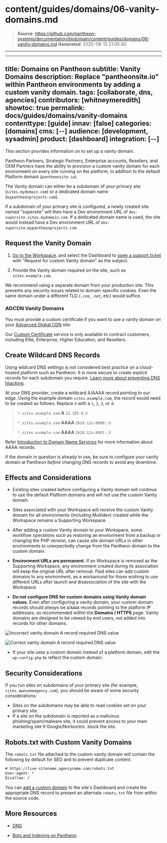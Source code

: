 # content/guides/domains/06-vanity-domains.md

> **Source**: https://github.com/pantheon-systems/documentation/blob/main/content/guides/domains/06-vanity-domains.md
> **Generated**: 2025-09-13 21:05:40

---

---
title: Domains on Pantheon
subtitle: Vanity Domains
description: Replace "pantheonsite.io" within Pantheon environments by adding a custom vanity domain.
tags: [collaborate, dns, agencies]
contributors: [whitneymeredith]
showtoc: true
permalink: docs/guides/domains/vanity-domains
contenttype: [guide]
innav: [false]
categories: [domains]
cms: [--]
audience: [development, sysadmin]
product: [dashboard]
integration: [--]
---

This section provides information on to set up a vanity domain.

Pantheon Partners, Strategic Partners, Enterprise accounts, Resellers, and OEM Partners have the ability to provision a custom vanity domain for each environment on every site running on the platform, in addition to the default Platform domain (`pantheonsite.io`).

<Partial file="vanity-https.md" />

The Vanity domain can either be a subdomain of your primary site (`sites.mydomain.com`) or a dedicated domain name (`mypantheonprojects.com`).

If a subdomain of your primary site is configured, a newly created site named "supersite" will then have a Dev environment URL of `dev-supersite.sites.mydomain.com`. If a dedicated domain name is used, the site would instead have a Dev environment URL of `dev-supersite.mypantheonprojects.com`.

<Partial file="secure-only-tlds.md" />

## Request the Vanity Domain

1. [Go to the Workspace](/guides/account-mgmt/workspace-sites-teams/workspaces#switch-between-workspaces), and select the Dashboard to [open a support ticket](/guides/support/contact-support) with "Request for custom Vanity domain" as the subject. 

1. Provide the Vanity domain required on the site, such as `sites.example.com`.

<Alert title="Note" type="info">

We recommend using a separate domain from your production site. This prevents any security issues related to domain-specific cookies. Even the same domain under a different TLD (`.com`, `.net`, etc) would suffice.

</Alert>

### AGCDN Vanity Domains

You must provide a custom certificate if you want to use a vanity domain on your [Advanced Global CDN](/guides/professional-services#advanced-global-cdn) site.

Our [Custom Certificate](/custom-certificates#add-a-custom-certificate) service is only available to contract customers, including Elite, Enterprise, Higher Education, and Resellers. 

## Create Wildcard DNS Records

<Alert title="Warning" type="danger" >

Using wildcard DNS settings is not considered best practice on a cloud-hosted platform such as Pantheon.  It is more secure to create explicit records for each subdomain you require.  [Learn more about preventing DNS hijacking](/guides/domains/domain-hijacking).

</Alert>

At your DNS provider, create a wildcard A/AAAA record pointing to our edge. Using the example domain `sites.example.com`, the record would need to be created as follows. Replace `X` with a `1`, `2`, `3`, or `4`:

> `*.sites.example.com` **A** `23.185.0.X`
>
> `*.sites.example.com` **AAAA** `2620:12a:8000::X`
>
> `*.sites.example.com` **AAAA** `2620:12a:8001::X`

Refer [Introduction to Domain Name Services](/guides/domains/dns/#what-are-aaaa-records-and-do-i-need-them) for more information about AAAA records.

<Alert type="info" title="Note">

If the domain in question is already in use, be sure to configure your vanity domain at Pantheon _before_ changing DNS records to avoid any downtime.

</Alert>

## Effects and Considerations

- Existing sites created before configuring a Vanity domain will continue to use the default Platform domains and will not use the custom Vanity domain.

- Sites associated with your Workspace will receive the custom Vanity domain for all environments (including Multidev) created while the Workspace remains a Supporting Workspace.

- After adding a custom Vanity domain to your Workspace, some workflow operations such as restoring an environment from a backup or changing the PHP version, can cause site domain URLs in other environments to unexpectedly change from the Pantheon domain to the custom domain.

- **Environment URLs are permanent.** If an Workspace is removed as the Supporting Workspace, any environment created during its association will keep the original URL after removal. Paid sites can add custom domains to any environment, as a workaround for those wishing to use different URLs after launch and disassociation of the site with the Workspace.

- **Do not configure DNS for custom domains using Vanity domain values.** Even after configuring a vanity domain, your custom domain records should *always* be `A`/`AAAA` records pointing to the platform IP addresses, as recommended within the **<Icon icon="global" /> Domains / HTTPS** page. Vanity domains are designed to be viewed by end users, not added into records for other domains.

<Alert title="Incorrect DNS Configuration" type="danger" icon="remove">

![Incorrect vanity domain A record required DNS value](../../../images/dashboard/wrong-vanity-aname-dns.png)

</Alert>

<Alert title="Correct DNS Configuration" type="success" icon="check">

![Correct vanity domain A record required DNS value](../../../images/dashboard/correct-a-aaaa-dns.png)

</Alert>

- If your site uses a custom domain instead of a platform domain, edit the `wp-config.php` to reflect the custom domain. 

## Security Considerations

If you run sites on subdomains of your primary site (for example, `sites.awesomeagency.com`), you should be aware of some security considerations:

<Partial file="vanity-https.md" />

- Sites on the subdomains may be able to read cookies set on your primary site.
- If a site on the subdomain is reported as a malicious phishing/spam/malware site, it could prevent access to your main marketing site if Google/Norton/etc. block the site.


## Robots.txt with Custom Vanity Domains

The `robots.txt` file attached to the custom vanity domain will contain the following by default for SEO and to prevent duplicate content:

```http:title=robots.txt
# https://live-sitename.agencyname.com/robots.txt
User-agent: *
Disallow: /
```

You can [add a custom domain](/guides/launch/domains) to the site's Dashboard and create the appropriate DNS record to present an alternate `robots.txt` file from within the source code.

## More Resources

- [DNS](/guides/domains/dns)

- [Bots and Indexing on Pantheon](/bots-and-indexing)
